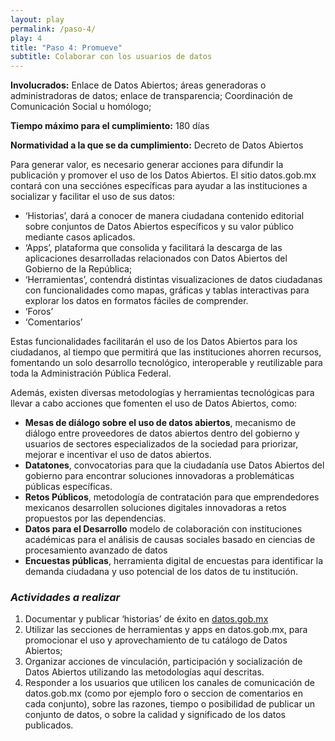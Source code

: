 ```yaml
---
layout: play
permalink: /paso-4/
play: 4
title: "Paso 4: Promueve"
subtitle: Colaborar con los usuarios de datos
---
```


**Involucrados:** Enlace de Datos Abiertos; áreas generadoras o administradoras de datos; enlace de transparencia; Coordinación de Comunicación Social u homólogo; 

**Tiempo máximo para el cumplimiento:** 180 días

**Normatividad a la que  se da cumplimiento:** Decreto de Datos Abiertos

Para generar valor, es necesario generar acciones para difundir la publicación y promover el uso de los Datos Abiertos. El sitio datos.gob.mx contará con una secciónes específicas para ayudar a las instituciones a socializar y facilitar el uso de sus datos: 

* ‘Historias’, dará a conocer de manera ciudadana contenido editorial sobre conjuntos de Datos Abiertos específicos y su valor público mediante casos aplicados.
* ‘Apps’, plataforma que consolida y facilitará la descarga de las aplicaciones desarrolladas relacionados con Datos Abiertos del Gobierno de la República;
* ‘Herramientas’, contendrá distintas visualizaciones de datos ciudadanas con funcionalidades como mapas, gráficas y tablas interactivas para explorar los datos en formatos fáciles de comprender.
* ‘Foros’
* ‘Comentarios’

Estas funcionalidades facilitarán el uso de los Datos Abiertos para los ciudadanos, al tiempo que permitirá que las instituciones ahorren recursos, fomentando un solo desarrollo tecnológico, interoperable y reutilizable para toda la Administración Pública Federal.

Además, existen diversas metodologías y herramientas tecnológicas para llevar a cabo acciones que fomenten el uso de Datos Abiertos, como:

* **Mesas de diálogo sobre el uso de datos abiertos**, mecanismo de diálogo entre proveedores de datos abiertos dentro del gobierno y usuarios de sectores especializados de la sociedad para priorizar, mejorar e incentivar el uso de datos abiertos. 
* **Datatones**, convocatorias para que la ciudadanía use Datos Abiertos del gobierno para encontrar soluciones innovadoras a problemáticas públicas específicas.
* **Retos Públicos**, metodología de contratación para que emprendedores mexicanos desarrollen soluciones digitales innovadoras a retos propuestos por las dependencias.
* **Datos para el Desarrollo** modelo de colaboración con instituciones académicas para el análisis de causas sociales basado en ciencias de procesamiento avanzado de datos 
* **Encuestas públicas**, herramienta digital de encuestas para identificar la demanda ciudadana y uso potencial de los datos de tu institución.

### _Actividades a realizar_

1. Documentar y publicar ‘historias’ de éxito en [datos.gob.mx](http://datos.gob.mx/)
2. Utilizar las secciones de herramientas y apps en datos.gob.mx, para promocionar el uso y aprovechamiento de tu catálogo de Datos Abiertos; 
3. Organizar acciones de vinculación, participación y socialización de Datos Abiertos utilizando las metodologías aquí descritas.
4. Responder a los usuarios que utilicen los canales de comunicación de datos.gob.mx (como por ejemplo foro o seccion de comentarios en cada conjunto), sobre las razones, tiempo o posibilidad de publicar un conjunto de datos, o sobre la calidad y significado de los datos publicados.

